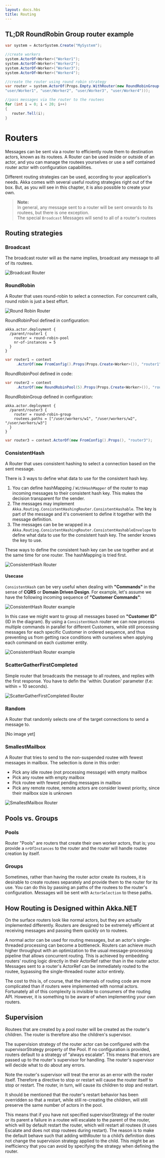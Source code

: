 ```yaml
---
layout: docs.hbs
title: Routing
---
```

## TL;DR RoundRobin Group router example

```csharp
var system = ActorSystem.Create("MySystem");

//create workers
system.ActorOf<Worker>("Worker1");
system.ActorOf<Worker>("Worker2");
system.ActorOf<Worker>("Worker3");
system.ActorOf<Worker>("Worker4");

//create the router using round robin strategy
var router = system.ActorOf(Props.Empty.WithRouter(new RoundRobinGroup(
"user/Worker1", "user/Worker2", "user/Worker3", "user/Worker4")));

//pass messages via the router to the routees
for (int i = 0; i < 20; i++)
{
   router.Tell(i);
}
```
# Routers
Messages can be sent via a router to efficiently route them to destination actors, known as its routees. A Router can be used inside or outside of an actor, and you can manage the routees yourselves or use a self contained router actor with configuration capabilities.

Different routing strategies can be used, according to your application's needs. Akka comes with several useful routing strategies right out of the box. But, as you will see in this chapter, it is also possible to create your own.

> **Note:**<br/>
> In general, any message sent to a router will be sent onwards to its routees, but there is one exception.<br/>
> The special `Broadcast` Messages will send to all of a router's routees

## Routing strategies

### Broadcast
The broadcast router will as the name implies, broadcast any message to all of its routees.

![Broadcast Router](images/BroadcastRouter.png)

### RoundRobin
A Router that uses round-robin to select a connection. For concurrent calls, round robin is just a best effort.

![Round Robin Router](images/RoundRobinRouter.png)

RoundRobinPool defined in configuration:

```hocon
akka.actor.deployment {
  /parent/router1 {
    router = round-robin-pool
    nr-of-instances = 5
  }
}
```

```csharp
var router1 = context
     .ActorOf(new FromConfig().Props(Props.Create<Worker>()), "router1");
```

RoundRobinPool defined in code:

```csharp
var router2 = context
     .ActorOf(new RoundRobinPool(5).Props(Props.Create<Worker>()), "router2");
```

RoundRobinGroup defined in configuration:

```hocon
akka.actor.deployment {
  /parent/router3 {
    router = round-robin-group
    routees.paths = ["/user/workers/w1", "/user/workers/w2", "/user/workers/w3"]
  }
}
```


```csharp
var router3 = context.ActorOf(new FromConfig().Props(), "router3");
```

### ConsistentHash
A Router that uses consistent hashing to select a connection based on the sent message.

There is 3 ways to define what data to use for the consistent hash key.

1. You can define hashMapping / `WithHashMapper` of the router to map incoming messages to their consistent hash key. This makes the decision transparent for the sender.
2. The messages may implement `Akka.Routing.ConsistentHashingRouter.ConsistentHashable`. The key is part of the message and it's convenient to define it together with the message definition.
3. The messages can be be wrapped in a `Akka.Routing.ConsistentHashingRouter.ConsistentHashableEnvelope` to define what data to use for the consistent hash key. The sender knows the key to use.

These ways to define the consistent hash key can be use together and at the same time for one router. The hashMapping is tried first.

![ConsistentHash Router](images/ConsistentHashRouter.png)


#### Usecase
`ConsistentHash` can be very useful when dealing with **"Commands"** in the sense of **CQRS** or **Domain Driven Design**.
For example, let's assume we have the following incoming sequence of **"Customer Commands"**:

![ConsistentHash Router example](images/ConsistentHash1.png)

In this case we might want to group all messages based on **"Customer ID"** (ID in the diagram).
By using a `ConsistentHash` router we can now process multiple commands in parallel for different Customers, while still processing messages for each specific Customer in ordered sequence, and thus preventing us from getting race conditions with ourselves when applying each command on each customer entity.

![ConsistentHash Router example](images/ConsistentHash2.png)

### ScatterGatherFirstCompleted
Simple router that broadcasts the message to all routees, and replies with the first response.
You have to defin the 'within: Duration' parameter (f.e: within = 10 seconds).

![ScatterGatherFirstCompleted Router](images/ScatterGatherFirstCompletedRouter.png)

### Random
A Router that randomly selects one of the target connections to send a message to.

[No image yet]

### SmallestMailbox
A Router that tries to send to the non-suspended routee with fewest messages in mailbox. The selection is done in this order:

* Pick any idle routee (not processing message) with empty mailbox
* Pick any routee with empty mailbox
* Pick routee with fewest pending messages in mailbox
* Pick any remote routee, remote actors are consider lowest priority, since their mailbox size is unknown

![SmallestMailbox Router](images/SmallestMailbox.png)

## Pools vs. Groups
### Pools
Router "Pools" are routers that create their own worker actors, that is; you provide a `nrOfInstances` to the router and the router will handle routee creation by itself.

### Groups
Sometimes, rather than having the router actor create its routees, it is desirable to create routees separately and provide them to the router for its use. You can do this by passing an paths of the routees to the router's configuration. Messages will be sent with `ActorSelection` to these paths.

## How Routing is Designed within Akka.NET
On the surface routers look like normal actors, but they are actually implemented differently. Routers are designed to be extremely efficient at receiving messages and passing them quickly on to routees.

A normal actor can be used for routing messages, but an actor's single-threaded processing can become a bottleneck. Routers can achieve much higher throughput with an optimization to the usual message-processing pipeline that allows concurrent routing. This is achieved by embedding routers' routing logic directly in their ActorRef rather than in the router actor. Messages sent to a router's ActorRef can be immediately routed to the routee, bypassing the single-threaded router actor entirely.

The cost to this is, of course, that the internals of routing code are more complicated than if routers were implemented with normal actors. Fortunately all of this complexity is invisible to consumers of the routing API. However, it is something to be aware of when implementing your own routers.

## Supervision
Routees that are created by a pool router will be created as the router's children. The router is therefore also the children's supervisor.

The supervision strategy of the router actor can be configured with the supervisorStrategy property of the Pool. If no configuration is provided, routers default to a strategy of “always escalate”. This means that errors are passed up to the router's supervisor for handling. The router's supervisor will decide what to do about any errors.

Note the router's supervisor will treat the error as an error with the router itself. Therefore a directive to stop or restart will cause the router itself to stop or restart. The router, in turn, will cause its children to stop and restart.

It should be mentioned that the router's restart behavior has been overridden so that a restart, while still re-creating the children, will still preserve the same number of actors in the pool.

This means that if you have not specified supervisorStrategy of the router or its parent a failure in a routee will escalate to the parent of the router, which will by default restart the router, which will restart all routees (it uses Escalate and does not stop routees during restart). The reason is to make the default behave such that adding withRouter to a child’s definition does not change the supervision strategy applied to the child. This might be an inefficiency that you can avoid by specifying the strategy when defining the router.
